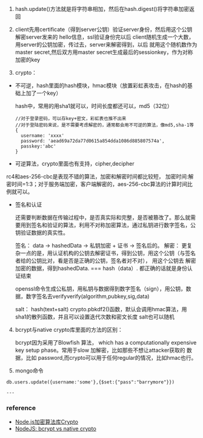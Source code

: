 1. hash.update()方法就是将字符串相加，然后在hash.digest()将字符串加密返回
2. client先用certificate（得到server公钥）验证server身份，然后用这个公钥解密server发来的
hello信息，ssl验证身份完以后 client随机生成一个大数，用server的公钥加密，传过去，server来解密得到，以后
就用这个随机数作为master secret,然后双方用master secret生成最后的sessionkey，作为对称加密的key

3. crypto：

 - 不可逆，hash里面的hash模块，hmac模块（放置彩虹表攻击，在hash的基础上加了一个key）

    hash中，常用的用sha1就可以，时间长度都还可以，md5（32位）
    
    ```
    //对于登录密码，可以存key+密文，彩虹表也推不出来
    //对于登陆密码来说，是不需要考虑解密的，通常都会用不可逆的算法，像md5,sha-1等
    {
      username: 'xxxx'
      password: 'aead69a72da77d0615a854dda1086d885807574a',
      passkey:'abc'
    }
    ```
  - 可逆算法，crypto里面也有支持，cipher,decipher
  
  rc4和aes-256-cbc是表现不错的算法，加密和解密时间都比较短，
  加密时间:解密时间=1:3；对于服务端加密，客户端解密的，aes-256-cbc算法的计算时间比例就可以。
  
  - 签名和认证
  
    还需要判断数据在传输过程中，是否真实际和完整，是否被篡改了。那么就需要用到签名和验证的算法，利用不对称加密算法，通过私钥进行数字签名，公钥验证数据的真实性。
    
    签名： data -> hashedData -> 私钥加密 + 证书 -> 签名后的。
    解密： 更复杂一点的是，用认证机构的公钥去解密证书，得到公钥，用这个公钥（与签名者给的公钥比对，看是否是正确的公钥，签名者对不对），
    用这个公钥去 解密 加密的数据，得到hashedData. === hash（data）.
    都正确的话就是身份认证结束
    
    openssl命令生成公私钥，用私钥与数据得到数字签名（sign），用公钥，数据，数字签名去verifyverify(algorithm,pubkey,sig,data)
    
    salt： hash(text+salt)  crypto.pbkdf2()函数，默认会调用hmac算法，用sha1的散列函数，并且可以设置迭代次数和密文长度
    salt也可以随机
    
    
    
 4. bcrypt与native crypto库里面的方法的区别：
    
    bcrypt因为采用了Blowfish 算法， which has a computationally expensive key setup phase。常用于slow 加解密，比如那些不想让attacker获取的
    数据，比如 password,而crypto可以用于任何regular的情况，比如hmac也行。
 
 5. mongo命令
 
 ```
 db.users.update({username:'some'},{$set:{"pass":"barrymore"}}) 
 ```
    ---
    
  ### reference
    
   - [Node.js加密算法库Crypto](http://ju.outofmemory.cn/entry/118198)
   - [NodeJS: bcrypt vs native crypto](http://stackoverflow.com/questions/6951867/nodejs-bcrypt-vs-native-crypto)
    
    